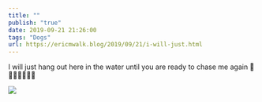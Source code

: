 ```yaml
---
title: ""
publish: "true"
date: 2019-09-21 21:26:00
tags: "Dogs"
url: https://ericmwalk.blog/2019/09/21/i-will-just.html
---
```


I will just hang out here in the water until you are ready to chase me again 🐶🐾🐾🏃‍♂️🏃‍♀️

![](https://ericmwalk.blog/uploads/2022/83c9de9fd0.jpg)